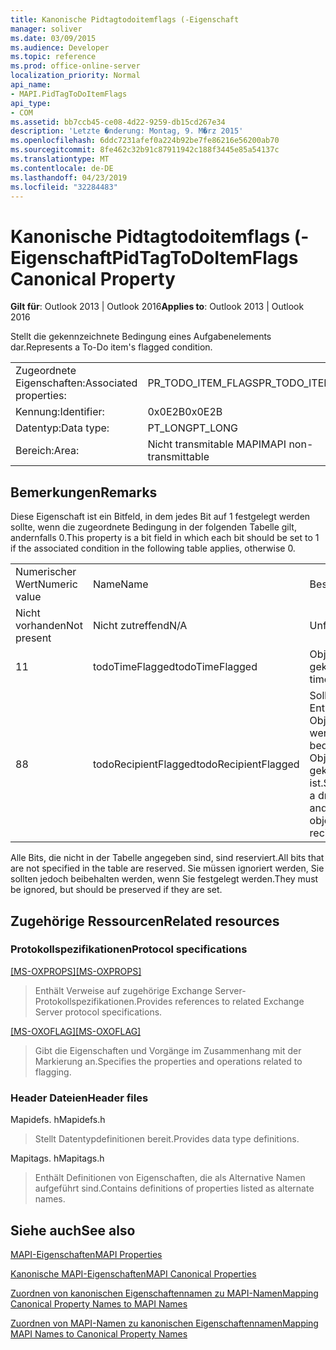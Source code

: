 ```yaml
---
title: Kanonische Pidtagtodoitemflags (-Eigenschaft
manager: soliver
ms.date: 03/09/2015
ms.audience: Developer
ms.topic: reference
ms.prod: office-online-server
localization_priority: Normal
api_name:
- MAPI.PidTagToDoItemFlags
api_type:
- COM
ms.assetid: bb7ccb45-ce08-4d22-9259-db15cd267e34
description: 'Letzte �nderung: Montag, 9. M�rz 2015'
ms.openlocfilehash: 6ddc7231afef0a224b92be7fe86216e56200ab70
ms.sourcegitcommit: 8fe462c32b91c87911942c188f3445e85a54137c
ms.translationtype: MT
ms.contentlocale: de-DE
ms.lasthandoff: 04/23/2019
ms.locfileid: "32284483"
---
```

# <a name="pidtagtodoitemflags-canonical-property"></a><span data-ttu-id="73b66-103">Kanonische Pidtagtodoitemflags (-Eigenschaft</span><span class="sxs-lookup"><span data-stu-id="73b66-103">PidTagToDoItemFlags Canonical Property</span></span>

  
  
<span data-ttu-id="73b66-104">**Gilt für**: Outlook 2013 | Outlook 2016</span><span class="sxs-lookup"><span data-stu-id="73b66-104">**Applies to**: Outlook 2013 | Outlook 2016</span></span> 
  
<span data-ttu-id="73b66-105">Stellt die gekennzeichnete Bedingung eines Aufgabenelements dar.</span><span class="sxs-lookup"><span data-stu-id="73b66-105">Represents a To-Do item's flagged condition.</span></span>
  
|||
|:-----|:-----|
|<span data-ttu-id="73b66-106">Zugeordnete Eigenschaften:</span><span class="sxs-lookup"><span data-stu-id="73b66-106">Associated properties:</span></span>  <br/> |<span data-ttu-id="73b66-107">PR_TODO_ITEM_FLAGS</span><span class="sxs-lookup"><span data-stu-id="73b66-107">PR_TODO_ITEM_FLAGS</span></span>  <br/> |
|<span data-ttu-id="73b66-108">Kennung:</span><span class="sxs-lookup"><span data-stu-id="73b66-108">Identifier:</span></span>  <br/> |<span data-ttu-id="73b66-109">0x0E2B</span><span class="sxs-lookup"><span data-stu-id="73b66-109">0x0E2B</span></span>  <br/> |
|<span data-ttu-id="73b66-110">Datentyp:</span><span class="sxs-lookup"><span data-stu-id="73b66-110">Data type:</span></span>  <br/> |<span data-ttu-id="73b66-111">PT_LONG</span><span class="sxs-lookup"><span data-stu-id="73b66-111">PT_LONG</span></span>  <br/> |
|<span data-ttu-id="73b66-112">Bereich:</span><span class="sxs-lookup"><span data-stu-id="73b66-112">Area:</span></span>  <br/> |<span data-ttu-id="73b66-113">Nicht transmitable MAPI</span><span class="sxs-lookup"><span data-stu-id="73b66-113">MAPI non-transmittable</span></span>  <br/> |
   
## <a name="remarks"></a><span data-ttu-id="73b66-114">Bemerkungen</span><span class="sxs-lookup"><span data-stu-id="73b66-114">Remarks</span></span>

<span data-ttu-id="73b66-115">Diese Eigenschaft ist ein Bitfeld, in dem jedes Bit auf 1 festgelegt werden sollte, wenn die zugeordnete Bedingung in der folgenden Tabelle gilt, andernfalls 0.</span><span class="sxs-lookup"><span data-stu-id="73b66-115">This property is a bit field in which each bit should be set to 1 if the associated condition in the following table applies, otherwise 0.</span></span>
  
||||
|:-----|:-----|:-----|
|<span data-ttu-id="73b66-116">Numerischer Wert</span><span class="sxs-lookup"><span data-stu-id="73b66-116">Numeric value</span></span>  <br/> |<span data-ttu-id="73b66-117">Name</span><span class="sxs-lookup"><span data-stu-id="73b66-117">Name</span></span>  <br/> |<span data-ttu-id="73b66-118">Beschreibung</span><span class="sxs-lookup"><span data-stu-id="73b66-118">Description</span></span>  <br/> |
|<span data-ttu-id="73b66-119">Nicht vorhanden</span><span class="sxs-lookup"><span data-stu-id="73b66-119">Not present</span></span>  <br/> |<span data-ttu-id="73b66-120">Nicht zutreffend</span><span class="sxs-lookup"><span data-stu-id="73b66-120">N/A</span></span>  <br/> |<span data-ttu-id="73b66-121">Unflagged</span><span class="sxs-lookup"><span data-stu-id="73b66-121">Unflagged</span></span>  <br/> |
|<span data-ttu-id="73b66-122">1</span><span class="sxs-lookup"><span data-stu-id="73b66-122">1</span></span>  <br/> |<span data-ttu-id="73b66-123">todoTimeFlagged</span><span class="sxs-lookup"><span data-stu-id="73b66-123">todoTimeFlagged</span></span>  <br/> |<span data-ttu-id="73b66-124">Objekt ist Zeit gekennzeichnet</span><span class="sxs-lookup"><span data-stu-id="73b66-124">Object is time flagged</span></span>  <br/> |
|<span data-ttu-id="73b66-125">8</span><span class="sxs-lookup"><span data-stu-id="73b66-125">8</span></span>  <br/> |<span data-ttu-id="73b66-126">todoRecipientFlagged</span><span class="sxs-lookup"><span data-stu-id="73b66-126">todoRecipientFlagged</span></span>  <br/> |<span data-ttu-id="73b66-127">Sollte nur für ein Entwurfsnachrichten Objekt festgelegt werden, und es bedeutet, dass das Objekt für Empfänger gekennzeichnet ist.</span><span class="sxs-lookup"><span data-stu-id="73b66-127">Should only be set on a draft message object, and it means that the object is flagged for recipients.</span></span>  <br/> |
   
<span data-ttu-id="73b66-128">Alle Bits, die nicht in der Tabelle angegeben sind, sind reserviert.</span><span class="sxs-lookup"><span data-stu-id="73b66-128">All bits that are not specified in the table are reserved.</span></span> <span data-ttu-id="73b66-129">Sie müssen ignoriert werden, Sie sollten jedoch beibehalten werden, wenn Sie festgelegt werden.</span><span class="sxs-lookup"><span data-stu-id="73b66-129">They must be ignored, but should be preserved if they are set.</span></span>
  
## <a name="related-resources"></a><span data-ttu-id="73b66-130">Zugehörige Ressourcen</span><span class="sxs-lookup"><span data-stu-id="73b66-130">Related resources</span></span>

### <a name="protocol-specifications"></a><span data-ttu-id="73b66-131">Protokollspezifikationen</span><span class="sxs-lookup"><span data-stu-id="73b66-131">Protocol specifications</span></span>

<span data-ttu-id="73b66-132">[[MS-OXPROPS]](https://msdn.microsoft.com/library/f6ab1613-aefe-447d-a49c-18217230b148%28Office.15%29.aspx)</span><span class="sxs-lookup"><span data-stu-id="73b66-132">[[MS-OXPROPS]](https://msdn.microsoft.com/library/f6ab1613-aefe-447d-a49c-18217230b148%28Office.15%29.aspx)</span></span>
  
> <span data-ttu-id="73b66-133">Enthält Verweise auf zugehörige Exchange Server-Protokollspezifikationen.</span><span class="sxs-lookup"><span data-stu-id="73b66-133">Provides references to related Exchange Server protocol specifications.</span></span>
    
<span data-ttu-id="73b66-134">[[MS-OXOFLAG]](https://msdn.microsoft.com/library/f1e50be4-ed30-4c2a-b5cb-8ff3aaaf9b91%28Office.15%29.aspx)</span><span class="sxs-lookup"><span data-stu-id="73b66-134">[[MS-OXOFLAG]](https://msdn.microsoft.com/library/f1e50be4-ed30-4c2a-b5cb-8ff3aaaf9b91%28Office.15%29.aspx)</span></span>
  
> <span data-ttu-id="73b66-135">Gibt die Eigenschaften und Vorgänge im Zusammenhang mit der Markierung an.</span><span class="sxs-lookup"><span data-stu-id="73b66-135">Specifies the properties and operations related to flagging.</span></span>
    
### <a name="header-files"></a><span data-ttu-id="73b66-136">Header Dateien</span><span class="sxs-lookup"><span data-stu-id="73b66-136">Header files</span></span>

<span data-ttu-id="73b66-137">Mapidefs. h</span><span class="sxs-lookup"><span data-stu-id="73b66-137">Mapidefs.h</span></span>
  
> <span data-ttu-id="73b66-138">Stellt Datentypdefinitionen bereit.</span><span class="sxs-lookup"><span data-stu-id="73b66-138">Provides data type definitions.</span></span>
    
<span data-ttu-id="73b66-139">Mapitags. h</span><span class="sxs-lookup"><span data-stu-id="73b66-139">Mapitags.h</span></span>
  
> <span data-ttu-id="73b66-140">Enthält Definitionen von Eigenschaften, die als Alternative Namen aufgeführt sind.</span><span class="sxs-lookup"><span data-stu-id="73b66-140">Contains definitions of properties listed as alternate names.</span></span>
    
## <a name="see-also"></a><span data-ttu-id="73b66-141">Siehe auch</span><span class="sxs-lookup"><span data-stu-id="73b66-141">See also</span></span>



[<span data-ttu-id="73b66-142">MAPI-Eigenschaften</span><span class="sxs-lookup"><span data-stu-id="73b66-142">MAPI Properties</span></span>](mapi-properties.md)
  
[<span data-ttu-id="73b66-143">Kanonische MAPI-Eigenschaften</span><span class="sxs-lookup"><span data-stu-id="73b66-143">MAPI Canonical Properties</span></span>](mapi-canonical-properties.md)
  
[<span data-ttu-id="73b66-144">Zuordnen von kanonischen Eigenschaftennamen zu MAPI-Namen</span><span class="sxs-lookup"><span data-stu-id="73b66-144">Mapping Canonical Property Names to MAPI Names</span></span>](mapping-canonical-property-names-to-mapi-names.md)
  
[<span data-ttu-id="73b66-145">Zuordnen von MAPI-Namen zu kanonischen Eigenschaftennamen</span><span class="sxs-lookup"><span data-stu-id="73b66-145">Mapping MAPI Names to Canonical Property Names</span></span>](mapping-mapi-names-to-canonical-property-names.md)

